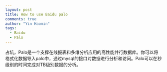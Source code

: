 ```yaml
---
layout: post
title: How to use Baidu palo
comments: true
author: "Yin Haomin"
tags: 
  - Baidu
  - Palo
---
```


占坑，Palo是一个支撑在线报表和多维分析应用的高性能并行数据库。你可以将格式化数据导入palo中，通过mysql的接口对数据进行分析和访问。Palo可以在秒级别的时间完成对TB级别数据的分析。
